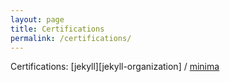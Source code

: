 ```yaml
---
layout: page
title: Certifications
permalink: /certifications/
---
```


Certifications:
[jekyll][jekyll-organization] /
[minima](https://github.com/jekyll/minima)
